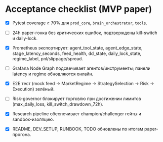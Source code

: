 ﻿# Acceptance checklist (MVP paper)

- [x] Pytest coverage ≥ 70% для `prod_core`, `brain_orchestrator`, `tools`.
- [ ] 24h paper-гонка без критических ошибок, подтверждены kill-switch и daily-lock.
- [x] Prometheus экспортирует: agent_tool_state, agent_edge_state, stage_latency_seconds, feed_health, dd_state, daily_lock_state, regime_label, pnl/slippage/spread.
- [ ] Grafana Node Graph подсвечивает агентов/инструменты; панели latency и regime обновляются онлайн.
- [x] E2E тест (mock feed → MarketRegime → StrategySelection → Risk → Execution) зелёный.
- [ ] Risk-governor блокирует торговлю при достижении лимитов (max_daily_loss, kill_switch_drawdown_72h).
- [x] Research pipeline обеспечивает champion/challenger гейты и sandbox-изоляцию.
- [x] README, DEV_SETUP, RUNBOOK, TODO обновлены по итогам paper-прогона.


